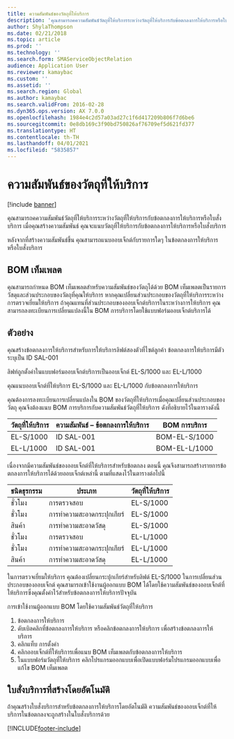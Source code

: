 ```yaml
---
title: ความสัมพันธ์ของวัตถุที่ให้บริการ
description: 'คุณสามารถคความสัมพันธ์วัตถุที่ให้บริการระหว่างวัตถุที่ให้บริการกับข้อตกลงการให้บริการหรือใบสั่งบริการ '
author: ShylaThompson
ms.date: 02/21/2018
ms.topic: article
ms.prod: ''
ms.technology: ''
ms.search.form: SMAServiceObjectRelation
audience: Application User
ms.reviewer: kamaybac
ms.custom: ''
ms.assetid: ''
ms.search.region: Global
ms.author: kamaybac
ms.search.validFrom: 2016-02-28
ms.dyn365.ops.version: AX 7.0.0
ms.openlocfilehash: 1984e4c2d57a03ad27c1f6d417209b806f7d6be6
ms.sourcegitcommit: 0e8db169c3f90bd750826af76709ef5d621fd377
ms.translationtype: HT
ms.contentlocale: th-TH
ms.lasthandoff: 04/01/2021
ms.locfileid: "5835857"
---
```

# <a name="service-object-relations"></a>ความสัมพันธ์ของวัตถุที่ให้บริการ 

[!include [banner](../includes/banner.md)]

คุณสามารถคความสัมพันธ์วัตถุที่ให้บริการระหว่างวัตถุที่ให้บริการกับข้อตกลงการให้บริการหรือใบสั่งบริการ  เมื่อคุณสร้างความสัมพันธ์ คุณจะแนบวัตถุที่ให้บริการกับข้อตกลงการให้บริการหรือใบสั่งบริการ

หลังจากที่สร้างความสัมพันธ์ขึ้น คุณสามารถแนบออบเจ็กต์กับรายการใดๆ ในข้อตกลงการให้บริการหรือใบสั่งบริการ

## <a name="template-boms"></a>BOM เท็มเพลต

คุณสามารถกำหนด BOM เท็มเพลตสำหรับความสัมพันธ์ของวัตถุได้ด้วย  BOM เท็มเพลตเป็นรายการวัสดุและส่วนประกอบของวัตถุที่คุณให้บริการ หากคุณเปลี่ยนส่วนประกอบของวัตถุที่ให้บริการระหว่างการตรวจเยี่ยมให้บริการ ถ้าคุณแทนที่ส่วนประกอบของออบเจ็กต์บริการในระหว่างการให้บริการ คุณสามารถลงทะเบียนการเปลี่ยนแปลงนี้ใน BOM การบริการโดยใช้แบบฟอร์มออบเจ็กต์บริการได้

## <a name="example"></a>ตัวอย่าง

คุณสร้างข้อตกลงการให้บริการสำหรับการให้บริการลิฟต์สองตัวที่ไซต์ลูกค้า
ข้อตกลงการให้บริการมีตัวระบุเป็น ID SAL-001

ลิฟท์ถูกตั้งค่าในแบบฟอร์มออบเจ็กต์บริการเป็นออบเจ็กต์ EL-S/1000 และ EL-L/1000

คุณแนบออบเจ็กต์ที่ให้บริการ EL-S/1000 และ EL-L/1000 กับข้อตกลงการให้บริการ

คุณต้องการลงทะเบียนการเปลี่ยนแปลงใน BOM ของวัตถุที่ให้บริการเมื่อคุณเปลี่ยนส่วนประกอบของวัตถุ คุณจึงต้องแนบ BOM การบริการกับความสัมพันธ์วัตถุที่ให้บริการ ดังที่อธิบายไว้ในตารางดังนี้

| วัตถุที่ให้บริการ | ความสัมพันธ์ – ข้อตกลงการให้บริการ | BOM การบริการ   |
|----------------|------------------------------|---------------|
| EL-S/1000      | ID SAL-001                   | BOM-EL-S/1000 |
| EL-L/1000      | ID SAL-001                   | BOM-EL-L/1000 |

เนื่องจากมีความสัมพันธ์ของออบเจ็กต์ที่ให้บริการสำหรับข้อตกลง ตอนนี้ คุณจึงสามารถสร้างรายการข้อตกลงการให้บริการได้ด้วยออบเจ็กต์เหล่านี้ ตามที่แสดงไว้ในตารางต่อไปนี้

| ชนิดธุรกรรม | ประเภท           | วัตถุที่ให้บริการ |
|------------------|--------------------|----------------|
| ชั่วโมง             | การตรวจสอบ         | EL-S/1000      |
| ชั่วโมง             | การทำความสะอาดกระปุกเกียร์  | EL-S/1000      |
| สินค้า             | การทำความสะอาดวัสดุ | EL-S/1000      |
| ชั่วโมง             | การตรวจสอบ         | EL-L/1000      |
| ชั่วโมง             | การทำความสะอาดกระปุกเกียร์   | EL-L/1000      |
| สินค้า             | การทำความสะอาดวัสดุ | EL-L/1000      |

ในการตรวจเยี่ยมให้บริการ คุณต้องเปลี่ยนกระปุกเกียร์สำหรับลิฟต์ EL-S/1000 ในการเปลี่ยนส่วนประกอบของออบเจ็กต์ คุณสามารถเข้าใช้งานผู้ออกแบบ BOM ได้โดยใช้ความสัมพันธ์ของออบเจ็กต์ที่ให้บริการซึ่งคุณตั้งค่าไว้สำหรับข้อตกลงการให้บริการปัจจุบัน

การเข้าใช้งานผู้ออกแบบ BOM โดยใช้ความสัมพันธ์วัตถุที่ให้บริการ

1. ข้อตกลงการให้บริการ
2. ดับเบิลคลิกที่ข้อตกลงการให้บริการ หรือคลิกข้อตกลงการให้บริการ เพื่อสร้างข้อตกลงการให้บริการ
3. คลิกแท็บ การตั้งค่า
4. คลิกออบเจ็กต์ที่ให้บริการเพื่อแนบ BOM เท็มเพลตกับข้อตกลงการให้บริการ
5. ในแบบฟอร์มวัตถุที่ให้บริการ คลิกโปรแกรมออกแบบเพื่อเปิดแบบฟอร์มโปรแกรมออกแบบเพื่อแก้ไข BOM เท็มเพลต

## <a name="automatically-created-service-orders"></a>ใบสั่งบริการที่สร้างโดยอัตโนมัติ

ถ้าคุณสร้างใบสั่งบริการสำหรับข้อตกลงการให้บริการโดยอัตโนมัติ ความสัมพันธ์ของออบเจ็กต์ที่ให้บริการในข้อตกลงจะถูกสร้างในใบสั่งบริการด้วย



[!INCLUDE[footer-include](../../includes/footer-banner.md)]